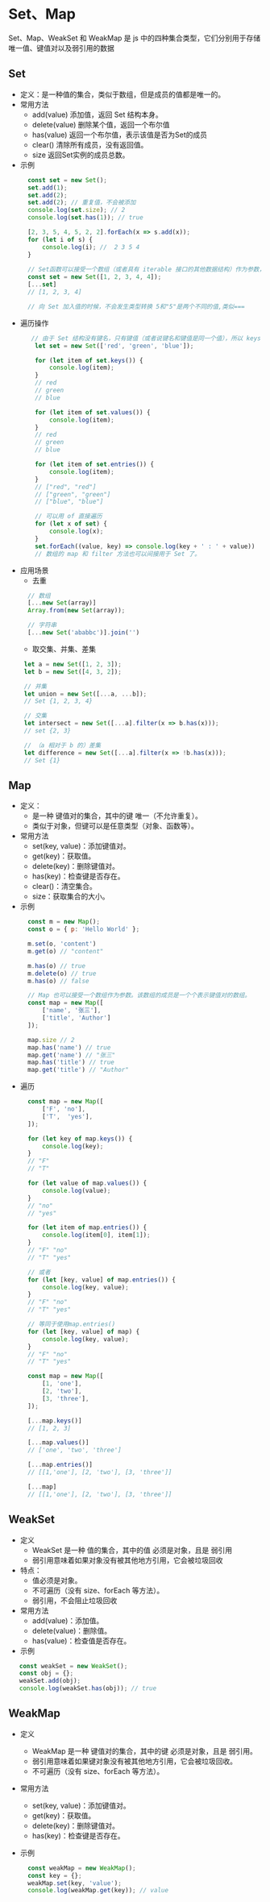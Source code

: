 # Set、Map
 Set、Map、WeakSet 和 WeakMap 是 js 中的四种集合类型，它们分别用于存储唯一值、键值对以及弱引用的数据

## Set
* 定义：是一种值的集合，类似于数组，但是成员的值都是唯一的。
* 常用方法
  - add(value)    添加值，返回 Set 结构本身。
  - delete(value) 删除某个值，返回一个布尔值
  - has(value)    返回一个布尔值，表示该值是否为Set的成员
  - clear()  清除所有成员，没有返回值。
  - size 返回Set实例的成员总数。
* 示例
  ```js
    const set = new Set();
    set.add(1);
    set.add(2);
    set.add(2); // 重复值，不会被添加
    console.log(set.size); // 2
    console.log(set.has(1)); // true

    [2, 3, 5, 4, 5, 2, 2].forEach(x => s.add(x));
    for (let i of s) {
        console.log(i); //  2 3 5 4
    }
    
    // Set函数可以接受一个数组（或者具有 iterable 接口的其他数据结构）作为参数，用来初始化。
    const set = new Set([1, 2, 3, 4, 4]);
    [...set]
    // [1, 2, 3, 4]

    // 向 Set 加入值的时候，不会发生类型转换 5和"5"是两个不同的值,类似===

  ```
* 遍历操作
    ```js
       // 由于 Set 结构没有键名，只有键值（或者说键名和键值是同一个值），所以 keys 方法和 values 方法的行为完全一致。
        let set = new Set(['red', 'green', 'blue']);

        for (let item of set.keys()) {
            console.log(item);
        }
        // red
        // green
        // blue

        for (let item of set.values()) {
            console.log(item);
        }
        // red
        // green
        // blue

        for (let item of set.entries()) {
            console.log(item);
        }
        // ["red", "red"]
        // ["green", "green"]
        // ["blue", "blue"]

        // 可以用 of 直接遍历
        for (let x of set) {
            console.log(x);
        }
        set.forEach((value, key) => console.log(key + ' : ' + value))
        // 数组的 map 和 filter 方法也可以间接用于 Set 了。

    ```
* 应用场景
  - 去重
  ```js
    // 数组
    [...new Set(array)]
    Array.from(new Set(array));

    // 字符串
    [...new Set('ababbc')].join('')
  ```
  - 取交集、并集、差集
   ```js
    let a = new Set([1, 2, 3]);
    let b = new Set([4, 3, 2]);

    // 并集
    let union = new Set([...a, ...b]);
    // Set {1, 2, 3, 4}

    // 交集
    let intersect = new Set([...a].filter(x => b.has(x)));
    // set {2, 3}

    // （a 相对于 b 的）差集
    let difference = new Set([...a].filter(x => !b.has(x)));
    // Set {1}
   ```

## Map
* 定义：
  - 是一种 键值对的集合，其中的键 唯一（不允许重复）。
  - 类似于对象，但键可以是任意类型（对象、函数等）。
* 常用方法
  - set(key, value)：添加键值对。
  - get(key)：获取值。
  - delete(key)：删除键值对。
  - has(key)：检查键是否存在。
  - clear()：清空集合。
  - size：获取集合的大小。
* 示例
  ```js
    const m = new Map();
    const o = { p: 'Hello World' };

    m.set(o, 'content')
    m.get(o) // "content"

    m.has(o) // true
    m.delete(o) // true
    m.has(o) // false

    // Map 也可以接受一个数组作为参数。该数组的成员是一个个表示键值对的数组。
    const map = new Map([
        ['name', '张三'],
        ['title', 'Author']
    ]);

    map.size // 2
    map.has('name') // true
    map.get('name') // "张三"
    map.has('title') // true
    map.get('title') // "Author"
  ```
* 遍历
  ```js
    const map = new Map([
        ['F', 'no'],
        ['T',  'yes'],
    ]);

    for (let key of map.keys()) {
        console.log(key);
    }
    // "F"
    // "T"

    for (let value of map.values()) {
        console.log(value);
    }
    // "no"
    // "yes"

    for (let item of map.entries()) {
        console.log(item[0], item[1]);
    }
    // "F" "no"
    // "T" "yes"

    // 或者
    for (let [key, value] of map.entries()) {
        console.log(key, value);
    }
    // "F" "no"
    // "T" "yes"

    // 等同于使用map.entries()
    for (let [key, value] of map) {
        console.log(key, value);
    }
    // "F" "no"
    // "T" "yes"

    const map = new Map([
        [1, 'one'],
        [2, 'two'],
        [3, 'three'],
    ]);

    [...map.keys()]
    // [1, 2, 3]

    [...map.values()]
    // ['one', 'two', 'three']

    [...map.entries()]
    // [[1,'one'], [2, 'two'], [3, 'three']]

    [...map]
    // [[1,'one'], [2, 'two'], [3, 'three']]
  ```

## WeakSet
* 定义
  - WeakSet 是一种 值的集合，其中的值 必须是对象，且是 弱引用
  - 弱引用意味着如果对象没有被其他地方引用，它会被垃圾回收
* 特点：
  - 值必须是对象。
  - 不可遍历（没有 size、forEach 等方法）。
  - 弱引用，不会阻止垃圾回收
* 常用方法
  - add(value)：添加值。
  - delete(value)：删除值。
  - has(value)：检查值是否存在。
* 示例
 ```js
    const weakSet = new WeakSet();
    const obj = {};
    weakSet.add(obj);
    console.log(weakSet.has(obj)); // true
 ```
 
## WeakMap
* 定义
  - WeakMap 是一种 键值对的集合，其中的键 必须是对象，且是 弱引用。
  - 弱引用意味着如果键对象没有被其他地方引用，它会被垃圾回收。
  - 不可遍历（没有 size、forEach 等方法）。
* 常用方法
  - set(key, value)：添加键值对。
  - get(key)：获取值。
  - delete(key)：删除键值对。
  - has(key)：检查键是否存在。

* 示例
  ```js
    const weakMap = new WeakMap();
    const key = {};
    weakMap.set(key, 'value');
    console.log(weakMap.get(key)); // value
  ```
